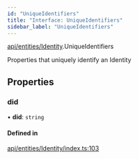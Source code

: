 ```yaml
---
id: "UniqueIdentifiers"
title: "Interface: UniqueIdentifiers"
sidebar_label: "UniqueIdentifiers"
---
```


[api/entities/Identity](../../../../../modules/API/Entities/Identity/Identity.md).UniqueIdentifiers

Properties that uniquely identify an Identity

## Properties

### did

• **did**: `string`

#### Defined in

[api/entities/Identity/index.ts:103](https://github.com/PolymeshAssociation/polymesh-sdk/blob/8a9158669/src/api/entities/Identity/index.ts#L103)
